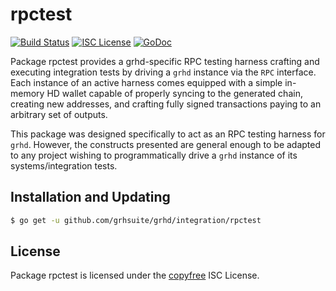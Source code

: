 rpctest
=======

[![Build Status](http://img.shields.io/travis/grhsuite/grhd.svg)](https://travis-ci.org/grhsuite/grhd)
[![ISC License](http://img.shields.io/badge/license-ISC-blue.svg)](http://copyfree.org)
[![GoDoc](https://img.shields.io/badge/godoc-reference-blue.svg)](http://godoc.org/github.com/grhsuite/grhd/integration/rpctest)

Package rpctest provides a grhd-specific RPC testing harness crafting and
executing integration tests by driving a `grhd` instance via the `RPC`
interface. Each instance of an active harness comes equipped with a simple
in-memory HD wallet capable of properly syncing to the generated chain,
creating new addresses, and crafting fully signed transactions paying to an
arbitrary set of outputs.

This package was designed specifically to act as an RPC testing harness for
`grhd`. However, the constructs presented are general enough to be adapted to
any project wishing to programmatically drive a `grhd` instance of its
systems/integration tests.

## Installation and Updating

```bash
$ go get -u github.com/grhsuite/grhd/integration/rpctest
```

## License

Package rpctest is licensed under the [copyfree](http://copyfree.org) ISC
License.

